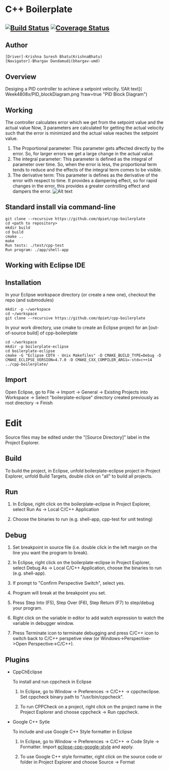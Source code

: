 # C++ Boilerplate
[![Build Status](https://travis-ci.org/KrishnaBhatu/Week4808x.svg?branch=master)](https://travis-ci.org/KrishnaBhatu/Week4808x)
[![Coverage Status](https://coveralls.io/repos/github/KrishnaBhatu/Week4808x/badge.svg?branch=master)](https://coveralls.io/github/KrishnaBhatu/Week4808x?branch=master)
---
## Author
```
[Driver]-Krishna Suresh Bhatu(KrishnaBhatu)
[Navigator]-Bhargav Dandamudi(bhargav-umd) 
```
## Overview

Desiging a PID controller to achieve a setpoint velocity.
![Alt text]( Week4808x/PID_blockDiagram.png ?raw=true "PID Block Diagram")

## Working

The controller calculates error which we get from the setpoint value and the actual value
Now, 3 parameters are calculated for getting the actual velocity such that the error is minimized and the actual value reaches the setpoint value.
1) The Proportional parameter: This parameter gets affected directly by the error. So, for larger errors we get a large change in the actual value.
2) The integral parameter: This parameter is defined as the integral of parameter over time. So, when the error is less, the proportional term tends to reduce and the effects of the integral term comes to be visible.
3) The derivative term: This parameter is defines as the derivative of the error with respect to time. It provides a dampering effect, so for rapid changes in the error, this provides a greater controlling effect and dampers the error.
![Alt text]( Week4808x/PID_formula.jpeg?raw=true "PID Formula")

## Standard install via command-line
```
git clone --recursive https://github.com/dpiet/cpp-boilerplate
cd <path to repository>
mkdir build
cd build
cmake ..
make
Run tests: ./test/cpp-test
Run program: ./app/shell-app
```


## Working with Eclipse IDE ##

## Installation

In your Eclipse workspace directory (or create a new one), checkout the repo (and submodules)
```
mkdir -p ~/workspace
cd ~/workspace
git clone --recursive https://github.com/dpiet/cpp-boilerplate
```

In your work directory, use cmake to create an Eclipse project for an [out-of-source build] of cpp-boilerplate

```
cd ~/workspace
mkdir -p boilerplate-eclipse
cd boilerplate-eclipse
cmake -G "Eclipse CDT4 - Unix Makefiles" -D CMAKE_BUILD_TYPE=Debug -D CMAKE_ECLIPSE_VERSION=4.7.0 -D CMAKE_CXX_COMPILER_ARG1=-std=c++14 ../cpp-boilerplate/
```

## Import

Open Eclipse, go to File -> Import -> General -> Existing Projects into Workspace -> 
Select "boilerplate-eclipse" directory created previously as root directory -> Finish

# Edit

Source files may be edited under the "[Source Directory]" label in the Project Explorer.


## Build

To build the project, in Eclipse, unfold boilerplate-eclipse project in Project Explorer,
unfold Build Targets, double click on "all" to build all projects.

## Run

1. In Eclipse, right click on the boilerplate-eclipse in Project Explorer,
select Run As -> Local C/C++ Application

2. Choose the binaries to run (e.g. shell-app, cpp-test for unit testing)


## Debug


1. Set breakpoint in source file (i.e. double click in the left margin on the line you want 
the program to break).

2. In Eclipse, right click on the boilerplate-eclipse in Project Explorer, select Debug As -> 
Local C/C++ Application, choose the binaries to run (e.g. shell-app).

3. If prompt to "Confirm Perspective Switch", select yes.

4. Program will break at the breakpoint you set.

5. Press Step Into (F5), Step Over (F6), Step Return (F7) to step/debug your program.

6. Right click on the variable in editor to add watch expression to watch the variable in 
debugger window.

7. Press Terminate icon to terminate debugging and press C/C++ icon to switch back to C/C++ 
perspetive view (or Windows->Perspective->Open Perspective->C/C++).


## Plugins

- CppChEclipse

    To install and run cppcheck in Eclipse

    1. In Eclipse, go to Window -> Preferences -> C/C++ -> cppcheclipse.
    Set cppcheck binary path to "/usr/bin/cppcheck".

    2. To run CPPCheck on a project, right click on the project name in the Project Explorer 
    and choose cppcheck -> Run cppcheck.


- Google C++ Sytle

    To include and use Google C++ Style formatter in Eclipse

    1. In Eclipse, go to Window -> Preferences -> C/C++ -> Code Style -> Formatter. 
    Import [eclipse-cpp-google-style][reference-id-for-eclipse-cpp-google-style] and apply.

    2. To use Google C++ style formatter, right click on the source code or folder in 
    Project Explorer and choose Source -> Format

[reference-id-for-eclipse-cpp-google-style]: https://raw.githubusercontent.com/google/styleguide/gh-pages/eclipse-cpp-google-style.xml


